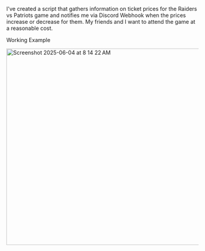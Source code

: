 I've created a script that gathers information on ticket prices for the Raiders vs Patriots game and notifies me via Discord Webhook when the prices increase or decrease for them. My friends and I want to attend the game at a reasonable cost.

Working Example

<img width="516" alt="Screenshot 2025-06-04 at 8 14 22 AM" src="https://github.com/user-attachments/assets/6ed1f406-90a5-4eb2-a6d4-462af467439b" />
